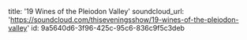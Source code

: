 title: '19 Wines of the Pleiodon Valley'
soundcloud_url: 'https://soundcloud.com/thiseveningsshow/19-wines-of-the-pleiodon-valley'
id: 9a5640d6-3f96-425c-95c6-836c9f5c3deb
